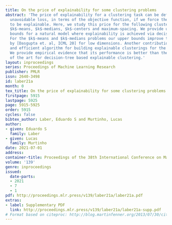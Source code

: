 ```yaml
---
title: On the price of explainability for some clustering problems
abstract: 'The price of explainability for a clustering task can be defined as the
  unavoidable loss, in terms of the objective function, if we force the final partition
  to be explainable. Here, we study this price for the following clustering problems:
  $k$-means, $k$-medians, $k$-centers and maximum-spacing. We provide upper and lower
  bounds for a natural model where explainability is achieved via decision trees.
  For the $k$-means and $k$-medians problems our upper bounds improve those obtained
  by [Dasgupta et. al, ICML 20] for low dimensions. Another contribution is a simple
  and efficient algorithm for building explainable clusterings for the $k$-means problem.
  We provide empirical evidence that its performance is better than the current state
  of the art for decision-tree based explainable clustering.'
layout: inproceedings
series: Proceedings of Machine Learning Research
publisher: PMLR
issn: 2640-3498
id: laber21a
month: 0
tex_title: On the price of explainability for some clustering problems
firstpage: 5915
lastpage: 5925
page: 5915-5925
order: 5915
cycles: false
bibtex_author: Laber, Eduardo S and Murtinho, Lucas
author:
- given: Eduardo S
  family: Laber
- given: Lucas
  family: Murtinho
date: 2021-07-01
address:
container-title: Proceedings of the 38th International Conference on Machine Learning
volume: '139'
genre: inproceedings
issued:
  date-parts:
  - 2021
  - 7
  - 1
pdf: http://proceedings.mlr.press/v139/laber21a/laber21a.pdf
extras:
- label: Supplementary PDF
  link: http://proceedings.mlr.press/v139/laber21a/laber21a-supp.pdf
# Format based on citeproc: http://blog.martinfenner.org/2013/07/30/citeproc-yaml-for-bibliographies/
---
```

